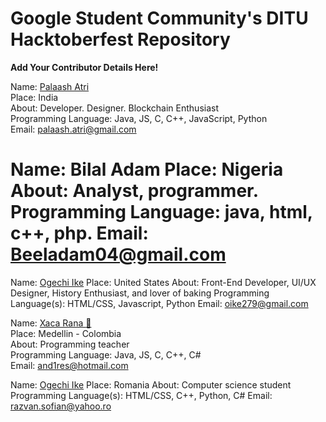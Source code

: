 # Google Student Community's DITU Hacktoberfest Repository

 **Add Your Contributor Details Here!**

Name: [Palaash Atri](https://github.com/PalaashA/)<br/>
Place: India<br/>
About: Developer. Designer. Blockchain Enthusiast<br/>
Programming Language: Java, JS, C, C++, JavaScript, Python<br/>
Email: palaash.atri@gmail.com<br/>


Name: Bilal Adam
Place: Nigeria
About: Analyst, programmer.
Programming Language: java, html, c++, php.
Email: Beeladam04@gmail.com
=======
Name: [Ogechi Ike](https://github.com/BlackMG27)
Place: United States
About: Front-End Developer, UI/UX Designer, History Enthusiast, and lover of baking
Programming Language(s): HTML/CSS, Javascript, Python
Email: oike279@gmail.com

Name: [Xaca Rana :frog:](https://github.com/xaca/)<br/>
Place: Medellin - Colombia<br/>
About: Programming teacher<br/>
Programming Language: Java, JS, C, C++, C#<br/>
Email: and1res@hotmail.com<br/>

Name: [Ogechi Ike](https://github.com/Rufusnu)
Place: Romania
About: Computer science student
Programming Language(s): HTML/CSS, C++, Python, C#
Email: razvan.sofian@yahoo.ro
